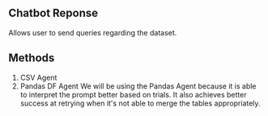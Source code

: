 ## Chatbot Reponse
Allows user to send queries regarding the dataset.

## Methods
1. CSV Agent
2. Pandas DF Agent
We will be using the Pandas Agent because it is able to interpret the prompt better based on trials. It also achieves better success at retrying when it's not able to merge the tables appropriately.